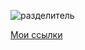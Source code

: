 ![разделитель](https://cdn.discordapp.com/attachments/1231606774298185800/1269729848650240041/png-klev-club-p-razdelitel-png-13.jpg?ex=66b11f92&is=66afce12&hm=86d33390482a7c54d247a80a8360e65113824fff24ea4e8673d5b6be420aa4b7&)

[Мои ссылки](https://tapy.me/uertyk_)
